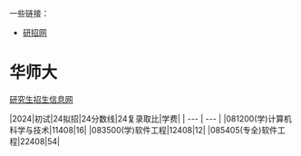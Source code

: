 一些链接：
- [研招网](https://yz.chsi.com.cn/)

# 华师大
[研究生招生信息网](https://yjszs.ecnu.edu.cn/43258/list.htm)

|2024|初试|24拟招|24分数线|24复录取比|学费|
| --- | --- |
|081200(学)计算机科学与技术|11408|16|
|083500(学)软件工程|12408|12|
|085405(专全)软件工程|22408|54|